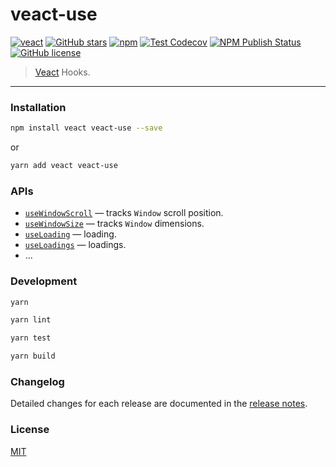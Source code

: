 # veact-use

[![veact](https://img.shields.io/badge/WITH-VEACT-42a97a?style=for-the-badge&labelColor=35495d)](https://github.com/veactjs/veact-use)
[![GitHub stars](https://img.shields.io/github/stars/veactjs/veact-use.svg?style=for-the-badge)](https://github.com/veactjs/veact-use/stargazers)
[![npm](https://img.shields.io/npm/v/veact?color=c7343a&label=npm&style=for-the-badge)](https://www.npmjs.com/package/veact-use)
[![Test Codecov](https://img.shields.io/codecov/c/github/veactjs/veact-use?style=for-the-badge)](https://codecov.io/gh/veactjs/veact-use)
[![NPM Publish Status](https://img.shields.io/github/workflow/status/veactjs/veact-use/Publish?label=publish&style=for-the-badge)](https://github.com/veactjs/veact-use/actions?query=workflow:%22Publish%22)
[![GitHub license](https://img.shields.io/github/license/veactjs/veact-use.svg?style=for-the-badge)](https://github.com/veactjs/veact-use/blob/master/LICENSE)

> [Veact](https://github.com/veactjs/veact) Hooks.

---

### Installation

```bash
npm install veact veact-use --save
```

or

```bash
yarn add veact veact-use
```

### APIs

- [`useWindowScroll`](./src/useWindowScroll) &mdash; tracks `Window` scroll position.
- [`useWindowSize`](./src/useWindowSize) &mdash; tracks `Window` dimensions.
- [`useLoading`](./src/useLoading) &mdash; loading.
- [`useLoadings`](./src/useLoadings) &mdash; loadings.
- ...

### Development

```bash
yarn

yarn lint

yarn test

yarn build
```

### Changelog

Detailed changes for each release are documented in the [release notes](https://github.com/veactjs/veact-use/blob/master/CHANGELOG.md).

### License

[MIT](https://github.com/veactjs/veact-use/blob/master/LICENSE)
